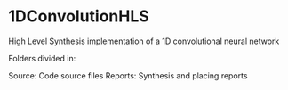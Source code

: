 # 1DConvolutionHLS


High Level Synthesis implementation of a 1D convolutional neural network


Folders divided in:

Source: Code source files
Reports: Synthesis and placing reports
